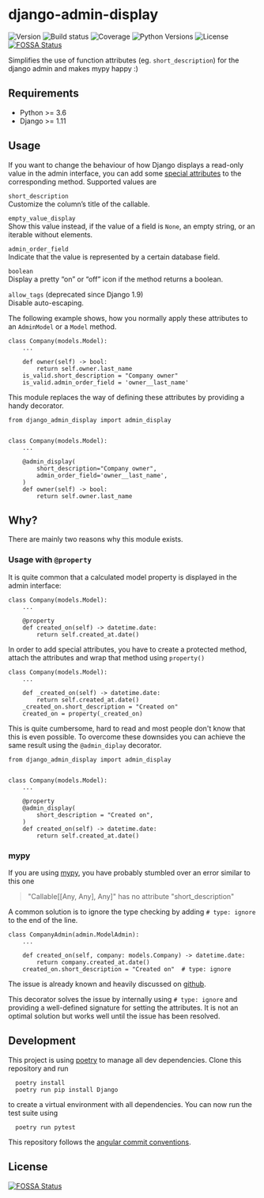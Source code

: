 # django-admin-display

![Version](https://img.shields.io/pypi/v/django-admin-display.svg)
![Build status](https://travis-ci.org/escaped/django-admin-display.png?branch=master)
![Coverage](https://coveralls.io/repos/escaped/django-admin-display/badge.png?branch=master)
![Python Versions](https://img.shields.io/pypi/pyversions/django-admin-display.svg)
![License](https://img.shields.io/pypi/l/django-admin-display.svg)
[![FOSSA Status](https://app.fossa.io/api/projects/git%2Bgithub.com%2Fescaped%2Fdjango-admin-display.svg?type=shield)](https://app.fossa.io/projects/git%2Bgithub.com%2Fescaped%2Fdjango-admin-display?ref=badge_shield)

Simplifies the use of function attributes (eg. `short_description`) for the django admin and makes mypy happy :)


## Requirements

- Python >= 3.6
- Django >= 1.11


## Usage

If you want to change the behaviour of how Django displays a read-only value in the admin interface,
you can add some [special attributes](>https://docs.djangoproject.com/en/2.1/ref/contrib/admin/#django.contrib.admin.ModelAdmin.list_display) to the corresponding method.
Supported values are

`short_description`  
    Customize the column’s title of the callable.
    
`empty_value_display`  
    Show this value instead, if the value of a field is `None`, an empty string, or an iterable without elements.
    
`admin_order_field`  
    Indicate that the value is represented by a certain database field.
    
`boolean`  
    Display a pretty “on” or “off” icon if the method returns a boolean.
    
`allow_tags` (deprecated since Django 1.9)  
    Disable auto-escaping.

The following example shows, how you normally apply these attributes to an `AdminModel` or a `Model` method.

    class Company(models.Model):
        ...

        def owner(self) -> bool:
            return self.owner.last_name
        is_valid.short_description = "Company owner"
        is_valid.admin_order_field = 'owner__last_name'

This module replaces the way of defining these attributes by providing a handy decorator.

    from django_admin_display import admin_display


    class Company(models.Model):
        ...

        @admin_display(
            short_description="Company owner",
            admin_order_field='owner__last_name',
        )
        def owner(self) -> bool:
            return self.owner.last_name


## Why?

There are mainly two reasons why this module exists.

### Usage with `@property`

It is quite common that a calculated model property is displayed in the admin interface:

    class Company(models.Model):
        ...

        @property
        def created_on(self) -> datetime.date:
            return self.created_at.date()

In order to add special attributes, you have to create a protected method,
attach the attributes and wrap that method using `property()`

    class Company(models.Model):
        ...

        def _created_on(self) -> datetime.date:
            return self.created_at.date()
        _created_on.short_description = "Created on"
        created_on = property(_created_on)

This is quite cumbersome, hard to read and most people don't know that this is even possible.
To overcome these downsides you can achieve the same result using the `@admin_diplay` decorator.

    from django_admin_display import admin_display


    class Company(models.Model):
        ...

        @property
        @admin_display(
            short_description = "Created on",
        )
        def created_on(self) -> datetime.date:
            return self.created_at.date()

### mypy

If you are using [mypy](http://mypy-lang.org/), you have probably stumbled over an error similar to this one

> "Callable[[Any, Any], Any]" has no attribute "short_description"

A common solution is to ignore the type checking by adding `# type: ignore` to the end of the line.

    class CompanyAdmin(admin.ModelAdmin):
        ...

        def created_on(self, company: models.Company) -> datetime.date:
            return company.created_at.date()
        created_on.short_description = "Created on"  # type: ignore

The issue is already known and heavily discussed on [github](https://github.com/python/mypy/issues/2087).

This decorator solves the issue by internally using `# type: ignore` and providing a well-defined signature for setting the attributes.
It is not an optimal solution but works well until the issue has been resolved.


## Development

This project is using [poetry](https://poetry.eustace.io/) to manage all
dev dependencies.
Clone this repository and run

      poetry install
      poetry run pip install Django

to create a virtual environment with all dependencies.
You can now run the test suite using

      poetry run pytest

This repository follows the [angular commit conventions](https://github.com/marionebl/commitlint/tree/master/@commitlint/config-angular).


## License
[![FOSSA Status](https://app.fossa.io/api/projects/git%2Bgithub.com%2Fescaped%2Fdjango-admin-display.svg?type=large)](https://app.fossa.io/projects/git%2Bgithub.com%2Fescaped%2Fdjango-admin-display?ref=badge_large)
